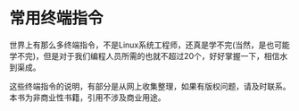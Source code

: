 # 常用终端指令

世界上有那么多终端指令，不是Linux系统工程师，还真是学不完(当然，是也可能学不完)，但是对于我们编程人员所需的也就不超过20个，好好掌握一下，相信水到渠成。

这些终端指令的说明，有部分是从网上收集整理，如果有版权问题，请及时联系。本书为非商业性书籍，引用不涉及商业用途。
